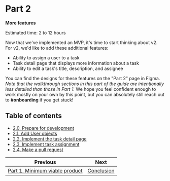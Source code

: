 # Part 2

**More features**

Estimated time: 2 to 12 hours

Now that we've implemented an MVP, it's time to start thinking about v2. For v2, we'd like to add these additional features:

- Ability to assign a user to a task
- Task detail page that displays more information about a task
- Ability to edit a task's title, description, and assignee

You can find the designs for these features on the "Part 2" page in Figma. _Note that the walkthrough sections in this part of the guide are intentionally less detailed than those in Part 1._ We hope you feel confident enough to work mostly on your own by this point, but you can absolutely still reach out to **#onboarding** if you get stuck!

## Table of contents

- [2.0. Prepare for development](./2-0-Prepare.md)
- [2.1. Add User objects](./2-1-Users.md)
- [2.2. Implement the task detail page](./2-2-Task-detail.md)
- [2.3. Implement task assignment](./2-3-Task-assignment.md)
- [2.4. Make a pull request](./2-4-Pull-request.md)

| Previous                                     | Next                           |
| -------------------------------------------- | ------------------------------ |
| [Part 1. Minimum viable product](../part-1/) | [Conclusion](../Conclusion.md) |
